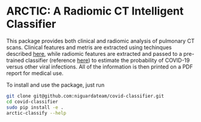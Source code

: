 # ARCTIC: A Radiomic CT Intelligent Classifier

This package provides both clinical and radiomic analysis of pulmonary CT scans.
Clinical features and metris are extracted using techinques described [here](https://pubmed.ncbi.nlm.nih.gov/33567361/), while radiomic features are extracted and passed to a pre-trained classifier (reference [here](https://arxiv.org/abs/2109.13931)) to estimate the probability of COVID-19 versus other viral infections. 
All of the information is then printed on a PDF report for medical use.

To install and use the package, just run

```bash
git clone git@github.com:niguardateam/covid-classifier.git
cd covid-classifier
sudo pip install -e .
arctic-classify --help
